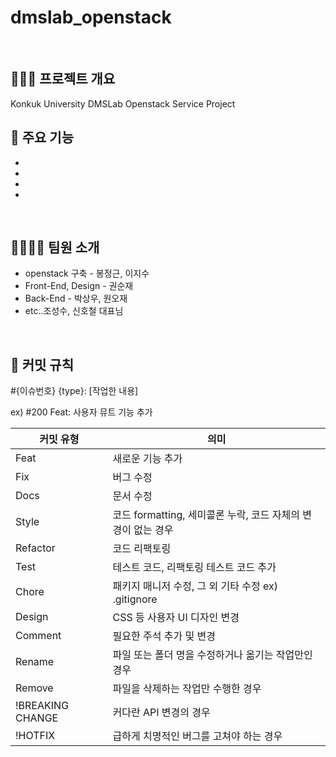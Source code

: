 # dmslab_openstack

<br>

## 🧑‍🤝‍🧑 프로젝트 개요
Konkuk University DMSLab Openstack Service Project
<br>

## 🔎 주요 기능
- 
- 
- 
- 

<br>

## 👨‍👩‍👧‍👦 팀원 소개
- openstack 구축 - 봉정근, 이지수
- Front-End, Design - 권순재
- Back-End - 박상우, 원오재
- etc..조성수, 신호철 대표님

<br>

## 📖 커밋 규칙

#{이슈번호} {type}: [작업한 내용]

ex) #200 Feat: 사용자 뮤트 기능 추가


| 커밋 유형 | 의미        |
|-------|-----------|
| Feat | 새로운 기능 추가 |
| Fix | 버그 수정     |
| Docs | 문서 수정     |
| Style | 코드 formatting, 세미콜론 누락, 코드 자체의 변경이 없는 경우 |
| Refactor | 코드 리팩토링 |
| Test | 테스트 코드, 리팩토링 테스트 코드 추가 |
| Chore | 패키지 매니저 수정, 그 외 기타 수정 ex) .gitignore |
| Design | CSS 등 사용자 UI 디자인 변경 |
| Comment | 필요한 주석 추가 및 변경 |
| Rename | 파일 또는 폴더 명을 수정하거나 옮기는 작업만인 경우 |
| Remove | 파일을 삭제하는 작업만 수행한 경우 |
| !BREAKING CHANGE | 커다란 API 변경의 경우 |
| !HOTFIX | 급하게 치명적인 버그를 고쳐야 하는 경우 |
